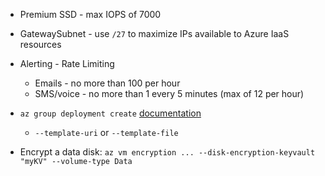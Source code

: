 - Premium SSD - max IOPS of 7000
- GatewaySubnet - use `/27` to maximize IPs available to Azure IaaS resources
- Alerting - Rate Limiting
    - Emails - no more than 100 per hour
    - SMS/voice - no more than 1 every 5 minutes (max of 12 per hour)
- `az group deployment create` [documentation](https://docs.microsoft.com/en-us/cli/azure/group/deployment?view=azure-cli-latest#az-group-deployment-create)
    - `--template-uri` or `--template-file`
        
- Encrypt a data disk: `az vm encryption ... --disk-encryption-keyvault "myKV" --volume-type Data   `
